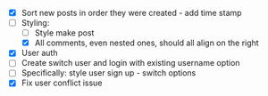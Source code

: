 - [x] Sort new posts in order they were created - add time stamp
- [ ] Styling:
  - [ ] Style make post 
  - [x] All comments, even nested ones, should all align on the right
- [x] User auth
- [ ] Create switch user and login with existing username option
- [ ] Specifically: style user sign up - switch options
- [x] Fix user conflict issue